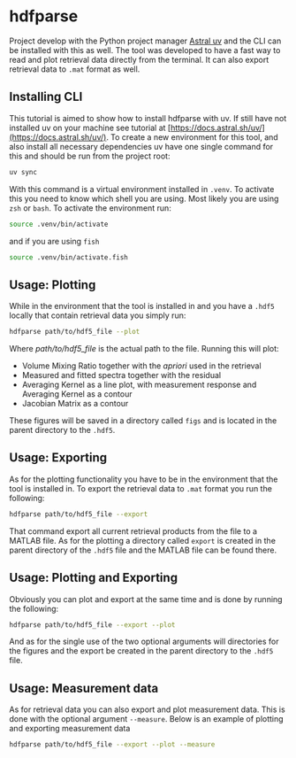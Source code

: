 # hdfparse

Project develop with the Python project manager [Astral uv](https://docs.astral.sh/uv/) and the
CLI can be installed with this as well. The tool was developed to have a fast way to read and plot
retrieval data directly from the terminal. It can also export retrieval data to `.mat` format as 
well.

## Installing CLI

This tutorial is aimed to show how to install hdfparse with uv. If still have not installed uv on 
your machine see tutorial at [https://docs.astral.sh/uv/](https://docs.astral.sh/uv/). To create 
a new environment for this tool, and also install all necessary dependencies uv have one single 
command for this and should be run from the project root:

```bash
uv sync
```

With this command is a virtual environment installed in `.venv`. To activate this you need to know 
which shell you are using. Most likely you are using `zsh` or `bash`. To activate the environment 
run:

```bash
source .venv/bin/activate
```

and if you are using `fish`

```bash
source .venv/bin/activate.fish
```

## Usage: Plotting

While in the environment that the tool is installed in and you have a `.hdf5` locally that contain
retrieval data you simply run:

```bash
hdfparse path/to/hdf5_file --plot
```

Where *path/to/hdf5_file* is the actual path to the file. Running this will plot:

* Volume Mixing Ratio together with the *apriori* used in the retrieval
* Measured and fitted spectra together with the residual
* Averaging Kernel as a line plot, with measurement response and Averaging Kernel as a contour
* Jacobian Matrix as a contour

These figures will be saved in a directory called `figs` and is located in the parent directory to 
the `.hdf5`.


## Usage: Exporting

As for the plotting functionality you have to be in the environment that the tool is installed in. To
export the retrieval data to `.mat` format you run the following:

```bash
hdfparse path/to/hdf5_file --export
```

That command export all current retrieval products from the file to a MATLAB file. As for the plotting 
a directory called `export` is created in the parent directory of the `.hdf5` file and the MATLAB file 
can be found there.

## Usage: Plotting and Exporting

Obviously you can plot and export at the same time and is done by running the following:

```bash
hdfparse path/to/hdf5_file --export --plot
```

And as for the single use of the two optional arguments will directories for the figures and the export 
be created in the parent directory to the `.hdf5` file.

## Usage: Measurement data

As for retrieval data you can also export and plot measurement data. This is done with the optional 
argument `--measure`. Below is an example of plotting and exporting measurement data

```bash
hdfparse path/to/hdf5_file --export --plot --measure
```
